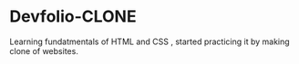 # Devfolio-CLONE
Learning fundatmentals of HTML and CSS , started practicing it by making clone of websites.
